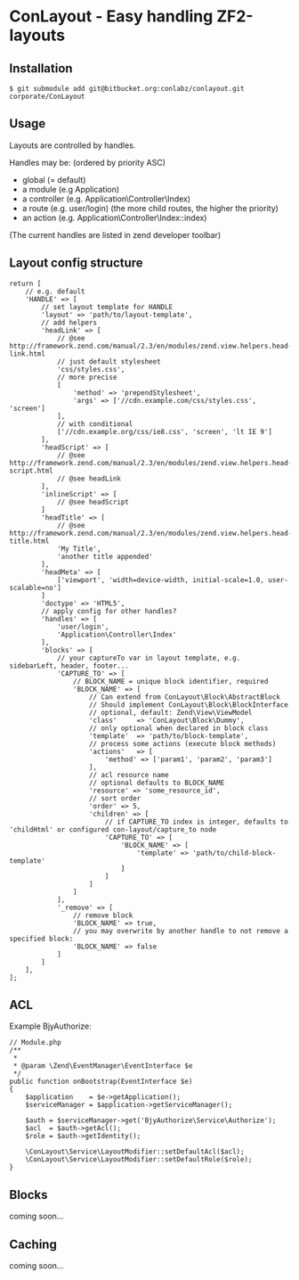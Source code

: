 ConLayout - Easy handling ZF2-layouts
=====================================

Installation
------------

    $ git submodule add git@bitbucket.org:conlabz/conlayout.git corporate/ConLayout

Usage
-----

Layouts are controlled by handles.

Handles may be: (ordered by priority ASC)

* global (= default)
* a module (e.g Application)
* a controller (e.g. Application\Controller\Index)
* a route (e.g. user/login) (the more child routes, the higher the priority)
* an action (e.g. Application\Controller\Index::index)

(The current handles are listed in zend developer toolbar)

Layout config structure
-----------------------

    return [
        // e.g. default
        'HANDLE' => [
            // set layout template for HANDLE
            'layout' => 'path/to/layout-template',
            // add helpers
            'headLink' => [
                // @see http://framework.zend.com/manual/2.3/en/modules/zend.view.helpers.head-link.html
                // just default stylesheet
                'css/styles.css',
                // more precise
                [
                    'method' => 'prependStylesheet',
                    'args' => ['//cdn.example.com/css/styles.css', 'screen']
                ],
                // with conditional
                ['//cdn.example.org/css/ie8.css', 'screen', 'lt IE 9']
            ],
            'headScript' => [
                // @see http://framework.zend.com/manual/2.3/en/modules/zend.view.helpers.head-script.html
                // @see headLink
            ],
            'inlineScript' => [
                // @see headScript
            ]
            'headTitle' => [
                // @see http://framework.zend.com/manual/2.3/en/modules/zend.view.helpers.head-title.html
                'My Title',
                'another title appended'
            ],
            'headMeta' => [
                ['viewport', 'width=device-width, initial-scale=1.0, user-scalable=no']          
            ]
            'doctype' => 'HTML5',
            // apply config for other handles?
            'handles' => [
                'user/login',
                'Application\Controller\Index'
            ],
            'blocks' => [
                // your captureTo var in layout template, e.g. sidebarLeft, header, footer...
                'CAPTURE_TO' => [
                    // BLOCK_NAME = unique block identifier, required
                    'BLOCK_NAME' => [
                        // Can extend from ConLayout\Block\AbstractBlock
                        // Should implement ConLayout\Block\BlockInterface
                        // optional, default: Zend\View\ViewModel                        
                        'class'     => 'ConLayout\Block\Dummy',
                        // only optional when declared in block class
                        'template'  => 'path/to/block-template',
                        // process some actions (execute block methods)
                        'actions'   => [
                            'method' => ['param1', 'param2', 'param3']
                        ],
                        // acl resource name
                        // optional defaults to BLOCK_NAME
                        'resource' => 'some_resource_id',
                        // sort order
                        'order' => 5,
                        'children' => [
                            // if CAPTURE_TO index is integer, defaults to 'childHtml' or configured con-layout/capture_to node
                            'CAPTURE_TO' => [
                                'BLOCK_NAME' => [
                                    'template' => 'path/to/child-block-template'
                                ]
                            ]
                        ]
                    ]
                ],
                '_remove' => [
                    // remove block
                    'BLOCK_NAME' => true,
                    // you may overwrite by another handle to not remove a specified block:
                    'BLOCK_NAME' => false
                ]
            ]
        ],
    ];
    
ACL
---

Example BjyAuthorize:

    // Module.php
    /**
     * 
     * @param \Zend\EventManager\EventInterface $e
     */
    public function onBootstrap(EventInterface $e)
    {
        $application    = $e->getApplication();
        $serviceManager = $application->getServiceManager();
        
        $auth = $serviceManager->get('BjyAuthorize\Service\Authorize');
        $acl  = $auth->getAcl();
        $role = $auth->getIdentity();
        
        \ConLayout\Service\LayoutModifier::setDefaultAcl($acl);
        \ConLayout\Service\LayoutModifier::setDefaultRole($role);
    }

Blocks
------

coming soon...

Caching
-------

coming soon...